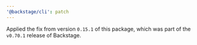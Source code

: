 ```yaml
---
'@backstage/cli': patch
---
```


Applied the fix from version `0.15.1` of this package, which was part of the `v0.70.1` release of Backstage.
